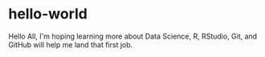 # hello-world

Hello All,
I'm hoping learning more about Data Science, R, RStudio, Git, and GitHub will help me land that first job.
